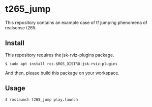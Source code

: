 # t265_jump

This repository contains an example case of tf jumping phenomena of realsense t265.

## Install

This repository requires the jsk-rviz-plugins package.
```
$ sudo apt install ros-$ROS_DISTRO-jsk-rviz-plugins
```

And then, please build this package on your workspace.

## Usage

```
$ roslaunch t265_jump play.launch
```
